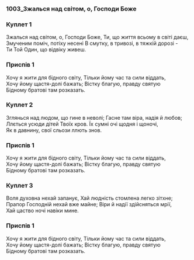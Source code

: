 ### 1003_Зжалься над світом, о, Господи Боже
### Куплет 1
Зжалься над світом, о, Господи Боже, Ти, що життя всьому в світі даєш, <br/>Змученим поміч, потіху несені В смутку, в тривозі, в тяжкій дорозі - <br/>Ти Той Один, що відвіку живеш.
### Приспів 1
Хочу я жити для бідного світу, Тільки йому час та сили віддать, <br/>Хочу йому щастя-долі бажать; Вістку благую, правду святую <br/>Бідному братові там розказать.
### Куплет 2
Зглянься над людом, що гине в неволі; Гасне там віра, надія й любов;<br/>Ллється усюди дітей Твоїх кров. Їх сумні очі щодня і щоночі,<br/>Як в давнину, свої сльози ллють знов.
### Приспів 1
Хочу я жити для бідного світу, Тільки йому час та сили віддать, <br/>Хочу йому щастя-долі бажать; Вістку благую, правду святую <br/>Бідному братові там розказать.
### Куплет 3
Воля духовна нехай запанує, Хай людність стомлена легко зітхне; <br/>Прапор Господній нехай вже майне; Віри й надії здійсняться мрії, <br/>Хай цаство ночі навіки мине.
### Приспів 1
Хочу я жити для бідного світу, Тільки йому час та сили віддать, <br/>Хочу йому щастя-долі бажать; Вістку благую, правду святую <br/>Бідному братові там розказать.

